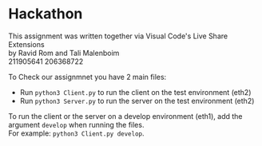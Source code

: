 # Hackathon

This assignment was written together via Visual Code's Live Share Extensions  
by Ravid Rom and Tali Malenboim  
211905641 206368722

To Check our assignmnet you have 2 main files:
- Run `python3 Client.py` to run the client on the test environment (eth2)
- Run `python3 Server.py` to run the server on the test environment (eth2)

To run the client or the server on a develop environment (eth1), add the argument `develop` when running the files.  
For example: `python3 Client.py develop`.
